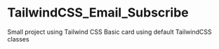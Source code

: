 # TailwindCSS_Email_Subscribe
Small project using Tailwind CSS
Basic card using default TailwindCSS classes
